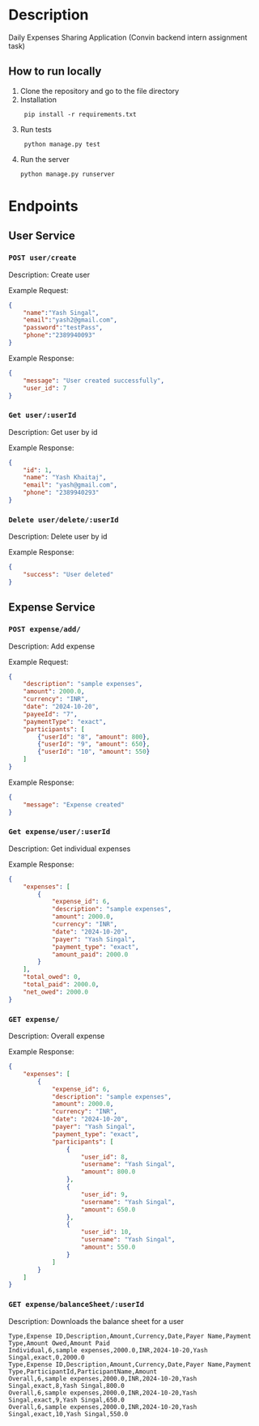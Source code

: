 # Description
Daily Expenses Sharing Application (Convin backend intern assignment task)
## How to run locally
1. Clone the repository and go to the file directory
2. Installation
   ```
    pip install -r requirements.txt
    ```
3. Run tests
   ```
    python manage.py test 
   ```
4. Run the server
    ```
    python manage.py runserver
    ```
# Endpoints
## User Service
### `POST user/create`

Description: Create user

Example Request:
```json
{
    "name":"Yash Singal",
    "email":"yash2@gmail.com",
    "password":"testPass",
    "phone":"2389940093"
}
```
Example Response:
```json
{
    "message": "User created successfully",
    "user_id": 7
}
```
### `Get user/:userId`

Description: Get user by id

Example Response:
```json
{
    "id": 1,
    "name": "Yash Khaitaj",
    "email": "yash@gmail.com",
    "phone": "2389940293"
}
```
### `Delete user/delete/:userId`

Description: Delete user by id

Example Response:
``` json
{
    "success": "User deleted"
}
```

## Expense Service

### `POST expense/add/`

Description: Add expense

Example Request:
```json
{
    "description": "sample expenses",
    "amount": 2000.0,
    "currency": "INR",
    "date": "2024-10-20",
    "payeeId": "7",
    "paymentType": "exact",
    "participants": [
        {"userId": "8", "amount": 800},
        {"userId": "9", "amount": 650},
        {"userId": "10", "amount": 550}
    ]
}
```
Example Response:
```json
{
    "message": "Expense created"
}
```
### `Get expense/user/:userId`

Description: Get individual expenses

Example Response:
```json
{
    "expenses": [
        {
            "expense_id": 6,
            "description": "sample expenses",
            "amount": 2000.0,
            "currency": "INR",
            "date": "2024-10-20",
            "payer": "Yash Singal",
            "payment_type": "exact",
            "amount_paid": 2000.0
        }
    ],
    "total_owed": 0,
    "total_paid": 2000.0,
    "net_owed": 2000.0
}
```
### `GET expense/`

Description: Overall expense

Example Response:
``` json
{
    "expenses": [
        {
            "expense_id": 6,
            "description": "sample expenses",
            "amount": 2000.0,
            "currency": "INR",
            "date": "2024-10-20",
            "payer": "Yash Singal",
            "payment_type": "exact",
            "participants": [
                {
                    "user_id": 8,
                    "username": "Yash Singal",
                    "amount": 800.0
                },
                {
                    "user_id": 9,
                    "username": "Yash Singal",
                    "amount": 650.0
                },
                {
                    "user_id": 10,
                    "username": "Yash Singal",
                    "amount": 550.0
                }
            ]
        }
    ]
}
```
### `GET expense/balanceSheet/:userId`

Description: Downloads the balance sheet for a user
``` csv
Type,Expense ID,Description,Amount,Currency,Date,Payer Name,Payment Type,Amount Owed,Amount Paid
Individual,6,sample expenses,2000.0,INR,2024-10-20,Yash Singal,exact,0,2000.0
Type,Expense ID,Description,Amount,Currency,Date,Payer Name,Payment Type,ParticipantId,ParticipantName,Amount
Overall,6,sample expenses,2000.0,INR,2024-10-20,Yash Singal,exact,8,Yash Singal,800.0
Overall,6,sample expenses,2000.0,INR,2024-10-20,Yash Singal,exact,9,Yash Singal,650.0
Overall,6,sample expenses,2000.0,INR,2024-10-20,Yash Singal,exact,10,Yash Singal,550.0
```

